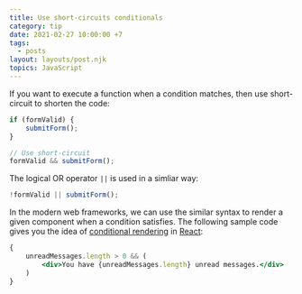 ```yaml
---
title: Use short-circuits conditionals
category: tip
date: 2021-02-27 10:00:00 +7
tags:
  - posts
layout: layouts/post.njk
topics: JavaScript
---
```


If you want to execute a function when a condition matches, then use short-circuit to shorten the code:

```js
if (formValid) {
    submitForm();
}

// Use short-circuit
formValid && submitForm();
```

The logical OR operator `||` is used in a simliar way:

```js
!formValid || submitForm();
```

In the modern web frameworks, we can use the similar syntax to render a given component when a condition satisfies.
The following sample code gives you the idea of [conditional rendering](https://reactjs.org/docs/conditional-rendering.html) in [React](https://reactjs.org):

```jsx
{
    unreadMessages.length > 0 && (
        <div>You have {unreadMessages.length} unread messages.</div>
    )
}
```
